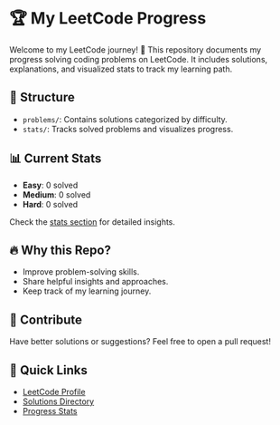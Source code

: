 # 🏆 My LeetCode Progress

Welcome to my LeetCode journey! 🚀 This repository documents my progress solving coding problems on LeetCode. It includes solutions, explanations, and visualized stats to track my learning path.

## 🌟 Structure
- `problems/`: Contains solutions categorized by difficulty.
- `stats/`: Tracks solved problems and visualizes progress.

## 📊 Current Stats
- **Easy**: 0 solved
- **Medium**: 0 solved
- **Hard**: 0 solved

Check the [stats section](stats/stats_summary.md) for detailed insights.

## 🔥 Why this Repo?
- Improve problem-solving skills.
- Share helpful insights and approaches.
- Keep track of my learning journey.

## 🤝 Contribute
Have better solutions or suggestions? Feel free to open a pull request!

## 📌 Quick Links
- [LeetCode Profile](#)
- [Solutions Directory](Problems/)
- [Progress Stats](Stats/Stats_Summary.md)
